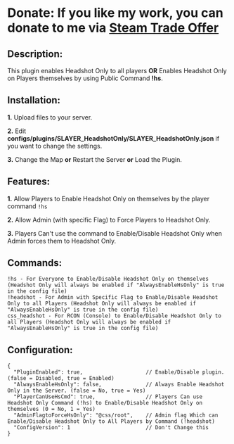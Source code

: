 # Donate: If you like my work, you can donate to me via [Steam Trade Offer](https://bit.ly/3qDpgPd)

## Description:
This plugin enables Headshot Only to all players **OR** Enables Headshot Only on Players themselves by using Public Command **!hs**.

## Installation:
**1.** Upload files to your server.

**2.** Edit **configs/plugins/SLAYER_HeadshotOnly/SLAYER_HeadshotOnly.json** if you want to change the settings.

**3.** Change the Map **or** Restart the Server **or** Load the Plugin.

## Features:
**1.** Allow Players to Enable Headshot Only on themselves by the player command `!hs`

**2.** Allow Admin (with specific Flag) to Force Players to Headshot Only.

**3.** Players Can't use the command to Enable/Disable Headshot Only when Admin forces them to Headshot Only.

## Commands:
```
!hs - For Everyone to Enable/Disable Headshot Only on themselves (Headshot Only will always be enabled if "AlwaysEnableHsOnly" is true in the config file)
!headshot - For Admin with Specific Flag to Enable/Disable Headshot Only to all Players (Headshot Only will always be enabled if "AlwaysEnableHsOnly" is true in the config file)
css_headshot - For RCON (Console) to Enable/Disable Headshot Only to all Players (Headshot Only will always be enabled if "AlwaysEnableHsOnly" is true in the config file)
```

## Configuration:
```
{
  "PluginEnabled": true,                    // Enable/Disable plugin. (false = Disabled, true = Enabled)
  "AlwaysEnableHsOnly": false,              // Always Enable Headshot Only in the Server. (false = No, true = Yes)
  "PlayerCanUseHsCmd": true,                // Players Can use Headshot Only Command (!hs) to Enable/Disable Headshot Only on themselves (0 = No, 1 = Yes)
  "AdminFlagtoForceHsOnly": "@css/root",    // Admin flag Which can Enable/Disable Headshot Only to All Players by Command (!headshot)
  "ConfigVersion": 1                        // Don't Change this
}
```


